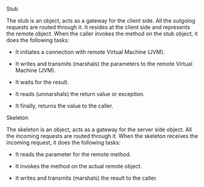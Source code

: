Stub

The stub is an object, acts as a gateway for the client side. All the
outgoing requests are routed through it. It resides at the client side
and represents the remote object. When the caller invokes the method on
the stub object, it does the following tasks:

- It initiates a connection with remote Virtual Machine (JVM).

- It writes and transmits (marshals) the parameters to the remote
  Virtual Machine (JVM).

- It waits for the result.

- It reads (unmarshals) the return value or exception.

- It finally, returns the value to the caller.

Skeleton

The skeleton is an object, acts as a gateway for the server side object.
All the incoming requests are routed through it. When the skeleton
receives the incoming request, it does the following tasks:

- It reads the parameter for the remote method.

- It invokes the method on the actual remote object.

- It writes and transmits (marshals) the result to the caller.